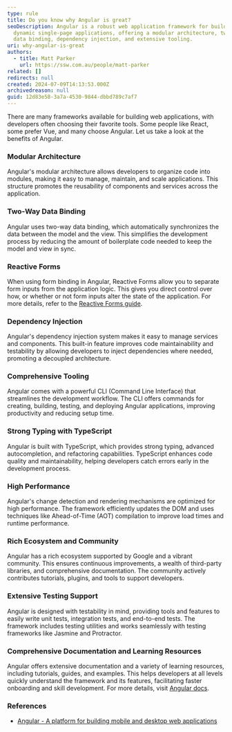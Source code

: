```yaml
---
type: rule
title: Do you know why Angular is great?
seoDescription: Angular is a robust web application framework for building
  dynamic single-page applications, offering a modular architecture, two-way
  data binding, dependency injection, and extensive tooling.
uri: why-angular-is-great
authors:
  - title: Matt Parker
    url: https://ssw.com.au/people/matt-parker
related: []
redirects: null
created: 2024-07-09T14:13:53.000Z
archivedreason: null
guid: 12d83e58-3a7a-4530-9844-dbbd789c7af7
---
```


There are many frameworks available for building web applications, with developers often choosing their favorite tools. Some people like React, some prefer Vue, and many choose Angular. Let us take a look at the benefits of Angular.

<!--endintro-->

### Modular Architecture

Angular's modular architecture allows developers to organize code into modules, making it easy to manage, maintain, and scale applications. This structure promotes the reusability of components and services across the application.

### Two-Way Data Binding

Angular uses two-way data binding, which automatically synchronizes the data between the model and the view. This simplifies the development process by reducing the amount of boilerplate code needed to keep the model and view in sync.

### Reactive Forms

When using form binding in Angular, Reactive Forms allow you to separate form inputs from the application logic. This gives you direct control over how, or whether or not form inputs alter the state of the application. For more details, refer to the [Reactive Forms guide](https://angular.dev/guide/forms/reactive-forms).

### Dependency Injection

Angular's dependency injection system makes it easy to manage services and components. This built-in feature improves code maintainability and testability by allowing developers to inject dependencies where needed, promoting a decoupled architecture.

### Comprehensive Tooling

Angular comes with a powerful CLI (Command Line Interface) that streamlines the development workflow. The CLI offers commands for creating, building, testing, and deploying Angular applications, improving productivity and reducing setup time.

### Strong Typing with TypeScript

Angular is built with TypeScript, which provides strong typing, advanced autocompletion, and refactoring capabilities. TypeScript enhances code quality and maintainability, helping developers catch errors early in the development process.

### High Performance

Angular's change detection and rendering mechanisms are optimized for high performance. The framework efficiently updates the DOM and uses techniques like Ahead-of-Time (AOT) compilation to improve load times and runtime performance.

### Rich Ecosystem and Community

Angular has a rich ecosystem supported by Google and a vibrant community. This ensures continuous improvements, a wealth of third-party libraries, and comprehensive documentation. The community actively contributes tutorials, plugins, and tools to support developers.

### Extensive Testing Support

Angular is designed with testability in mind, providing tools and features to easily write unit tests, integration tests, and end-to-end tests. The framework includes testing utilities and works seamlessly with testing frameworks like Jasmine and Protractor.

### Comprehensive Documentation and Learning Resources

Angular offers extensive documentation and a variety of learning resources, including tutorials, guides, and examples. This helps developers at all levels quickly understand the framework and its features, facilitating faster onboarding and skill development. For more details, visit [Angular docs](https://angular.dev/overview).

### References

* [Angular - A platform for building mobile and desktop web applications](https://angular.dev)
